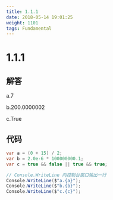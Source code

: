 ```yaml
---
title: 1.1.1
date: 2018-05-14 19:01:25
weight: 1101
tags: Fundamental
---
```


# 1.1.1


## 解答

a.7

b.200.0000002

c.True

## 代码

```csharp
var a = (0 + 15) / 2;
var b = 2.0e-6 * 100000000.1;
var c = true && false || true && true;

// Console.WriteLine 向控制台窗口输出一行
Console.WriteLine($"a.{a}");
Console.WriteLine($"b.{b}");
Console.WriteLine($"c.{c}");
```

